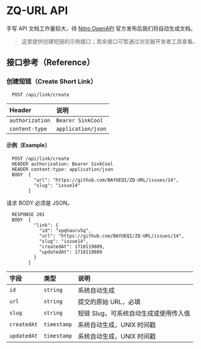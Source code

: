 # ZQ-URL API

手写 API 文档工作量较大，待 [Nitro OpenAPI](https://nitro.unjs.io/config#openapi) 官方发布后我们将自动生成文档。

> 这里提供创建短链的示例接口；其余接口可暂通过浏览器开发者工具查看。

## 接口参考（Reference）

### 创建短链（Create Short Link）

```http
  POST /api/link/create
```

| Header          | 说明                 |
| :-------------- | :------------------ |
| `authorization` | `Bearer SinkCool`   |
| `content-type`  | `application/json`  |

#### 示例（Example）

```http
  POST /api/link/create
  HEADER authorization: Bearer SinkCool
  HEADER content-type: application/json
  BODY  {
          "url": "https://github.com/BAYUEQI/ZQ-URL/issues/14",
          "slug": "issue14"
        }
```

请求 BODY 必须是 JSON。

```http
  RESPONSE 201
  BODY  {
          "link": {
            "id": "xpqhaurv5q",
            "url": "https://github.com/BAYUEQI/ZQ-URL/issues/14",
            "slug": "issue14",
            "createdAt": 1718119809,
            "updatedAt": 1718119809
          }
        }
```

| 字段         | 类型         | 说明                                                                                       |
| :---------- | :---------- | :------------------------------------------------------------------------------------------ |
| `id`        | `string`    | 系统自动生成                                                                                |
| `url`       | `string`    | 提交的原始 URL，必填                                                                         |
| `slug`      | `string`    | 短链 Slug，可系统自动生成或使用传入值                                                         |
| `createdAt` | `timestamp` | 系统自动生成，UNIX 时间戳                                                                     |
| `updatedAt` | `timestamp` | 系统自动生成，UNIX 时间戳                                                                     |
